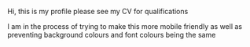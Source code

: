 Hi, this is my profile please see my CV for qualifications

I am in the process of trying to make this more mobile friendly as well as preventing background colours and font colours being the same
